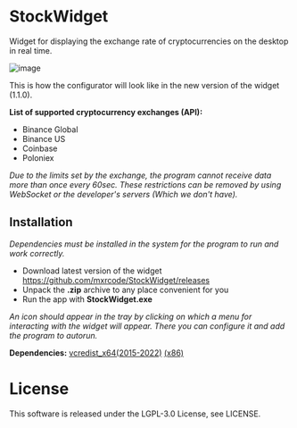 # StockWidget
Widget for displaying the exchange rate of cryptocurrencies on the desktop in real time.

![image](https://user-images.githubusercontent.com/123785508/230630082-d0c5a3b0-bf7c-459c-928e-faccf5047a45.png)

This is how the configurator will look like in the new version of the widget (1.1.0).

**List of supported cryptocurrency exchanges (API):**
- Binance Global
- Binance US
- Coinbase
- Poloniex

*Due to the limits set by the exchange, the program cannot receive data more than once every 60sec. These restrictions can be removed by using WebSocket or the developer's servers (Which we don't have).*

## Installation

*Dependencies must be installed in the system for the program to run and work correctly.*

- Download latest version of the widget https://github.com/mxrcode/StockWidget/releases
- Unpack the **.zip** archive to any place convenient for you
- Run the app with **StockWidget.exe**

*An icon should appear in the tray by clicking on which a menu for interacting with the widget will appear. There you can configure it and add the program to autorun.*

**Dependencies:** [vcredist_x64(2015-2022)](https://aka.ms/vs/17/release/vc_redist.x64.exe) [(x86)](https://aka.ms/vs/17/release/vc_redist.x86.exe) 

# License
This software is released under the LGPL-3.0 License, see LICENSE.
